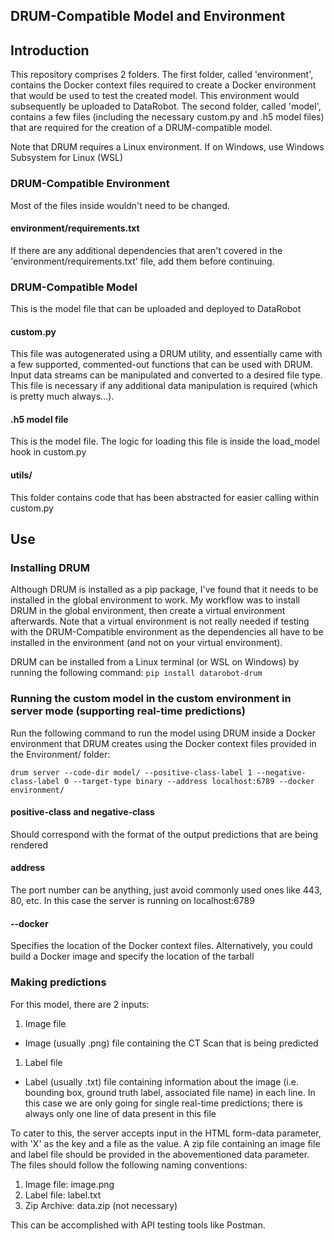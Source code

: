 ## DRUM-Compatible Model and Environment

## Introduction
This repository comprises 2 folders. The first folder, called 'environment', contains the Docker context files required to create a Docker environment that would be used to test the created model. This environment would subsequently be uploaded to DataRobot. The second folder, called 'model', contains a few files (including the necessary custom.py and .h5 model files) that are required for the creation of a DRUM-compatible model.

Note that DRUM requires a Linux environment. If on Windows, use Windows Subsystem for Linux (WSL)

### DRUM-Compatible Environment
Most of the files inside wouldn't need to be changed.

#### environment/requirements.txt
If there are any additional dependencies that aren't covered in the 'environment/requirements.txt' file, add them before continuing.

### DRUM-Compatible Model
This is the model file that can be uploaded and deployed to DataRobot

#### custom.py
This file was autogenerated using a DRUM utility, and essentially came with a few supported, commented-out functions that can be used with DRUM. Input data streams can be manipulated and converted to a desired file type. This file is necessary if any additional data manipulation is required (which is pretty much always...).

#### .h5 model file
This is the model file. The logic for loading this file is inside the load_model hook in custom.py

#### utils/
This folder contains code that has been abstracted for easier calling within custom.py

## Use

### Installing DRUM
Although DRUM is installed as a pip package, I've found that it needs to be installed in the global environment to work. My workflow was to install DRUM in the global environment, then create a virtual environment afterwards. Note that a virtual environment is not really needed if testing with the DRUM-Compatible environment as the dependencies all have to be installed in the environment (and not on your virtual environment).

DRUM can be installed from a Linux terminal (or WSL on Windows) by running the following command:
```pip install datarobot-drum```

### Running the custom model in the custom environment in server mode (supporting real-time predictions)
Run the following command to run the model using DRUM inside a Docker environment that DRUM creates using the Docker context files provided in the Environment/ folder:

```drum server --code-dir model/ --positive-class-label 1 --negative-class-label 0 --target-type binary --address localhost:6789 --docker environment/```

#### positive-class and negative-class
Should correspond with the format of the output predictions that are being rendered

#### address
The port number can be anything, just avoid commonly used ones like 443, 80, etc. In this case the server is running on localhost:6789

#### --docker
Specifies the location of the Docker context files. Alternatively, you could build a Docker image and specify the location of the tarball

### Making predictions
For this model, there are 2 inputs:
1. Image file
- Image (usually .png) file containing the CT Scan that is being predicted

1. Label file
- Label (usually .txt) file containing information about the image (i.e. bounding box, ground truth label, associated file name) in each line. In this case we are only going for single real-time predictions; there is always only one line of data present in this file

To cater to this, the server accepts input in the HTML form-data parameter, with 'X' as the key and a file as the value.
A zip file containing an image file and label file should be provided in the abovementioned data parameter. The files should follow the following naming conventions:
1. Image file: image.png
1. Label file: label.txt
1. Zip Archive: data.zip (not necessary)

This can be accomplished with API testing tools like Postman.


